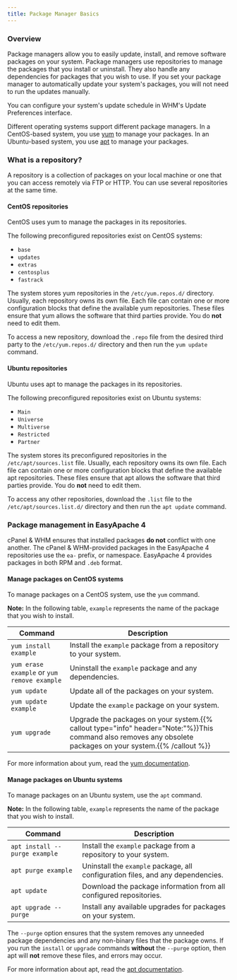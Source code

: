 ```yaml
---
title: Package Manager Basics
---
```



### Overview

Package managers allow you to easily update, install, and remove software packages on your system. Package managers use repositories to manage the packages that you install or uninstall. They  also handle any dependencies for packages that you wish to use. If you set your package manager to automatically update your system's packages, you will not need  to run the updates manually.

You can configure your system's update schedule in WHM's Update Preferences interface.

Different operating systems support different package managers. In a CentOS-based system, you use <a href="http://yum.baseurl.org/" target="_blank">yum</a> to manage your packages. In an Ubuntu-based system, you use <a href="https://manpages.ubuntu.com/manpages/xenial/man8/apt.8.html" target="_blank">apt</a> to manage your packages.

### What is a  repository?

A repository is a collection of packages on your local machine or one that you can access remotely via FTP or HTTP. You can use several repositories at the same time.

#### CentOS repositories

CentOS uses yum to manage the packages in its repositories.

The following preconfigured repositories exist on CentOS systems:

* `base`
* `updates`
* `extras`
* `centosplus`
* `fastrack`

The system stores yum repositories in the `/etc/yum.repos.d/` directory. Usually, each repository owns its own file. Each file can contain one or more configuration blocks that define the available yum repositories. These files ensure that yum allows the software that third parties provide. You do **not** need to edit them.

To access a new repository, download the `.repo` file from the desired third party to the `/etc/yum.repos.d/` directory and then run the `yum update` command.


#### Ubuntu repositories

Ubuntu uses apt to manage the  packages in its repositories.

The following preconfigured repositories exist on Ubuntu systems:

* `Main`
* `Universe`
* `Multiverse`
* `Restricted`
* `Partner`

The system stores its preconfigured repositories in the `/etc/apt/sources.list` file. Usually, each repository owns its own file. Each file can contain one or more configuration blocks that define the available apt repositories. These files ensure that apt allows the software that third parties provide. You do **not** need to edit them.

To access any other repositories, download the `.list` file  to the `/etc/apt/sources.list.d/` directory and then run the `apt update` command.

### Package management in EasyApache 4

cPanel & WHM ensures that installed packages **do not** conflict with one another. The cPanel & WHM-provided packages in the EasyApache 4 repositories use the `ea-` prefix, or namespace. EasyApache 4 provides packages in both RPM and `.deb` format.

#### Manage packages on CentOS systems

To manage packages on a CentOS system, use the `yum` command.

**Note:**
In the following table, `example` represents the name of the package that you wish to install.


|Command| Description|
|-----|-----|
| `yum install example` |  Install the `example` package from a repository to your system.|
| `yum erase example` or `yum remove example`| Uninstall the `example` package and any dependencies.|
| `yum update` |  Update all of the packages on your system.|
| `yum update example` | Update the `example` package on your system.|
| `yum upgrade` | Upgrade the packages on your system.{{% callout type="info" header="Note:"%}}This command also removes any obsolete packages on your system.{{% /callout %}}|

For more information about yum, read the <a href="http://yum.baseurl.org/wiki/YumCommands.html" target="_blank">yum documentation</a>.

#### Manage packages on Ubuntu systems

To manage packages on an Ubuntu system, use the `apt` command.

**Note:**
In the following table, `example` represents the name of the package that you wish to install.


|Command| Description|
|-----|-----|
| `apt install --purge example` |  Install the `example` package from a repository to your system.|
| `apt purge example`| Uninstall the `example` package, all configuration files, and any dependencies.|
| `apt update` |  Download the package information from all configured repositories.|
| `apt upgrade --purge` | Install any available upgrades for packages on your system.|

The `--purge` option ensures that the system removes any unneeded package dependencies and any non-binary files that the package owns. If you run the `install` or `upgrade` commands **without** the `--purge` option, then apt will **not** remove these files, and errors may occur.

For more information about apt, read the <a href="https://manpages.ubuntu.com/manpages/xenial/man8/apt.8.html" target="_blank">apt documentation</a>.
